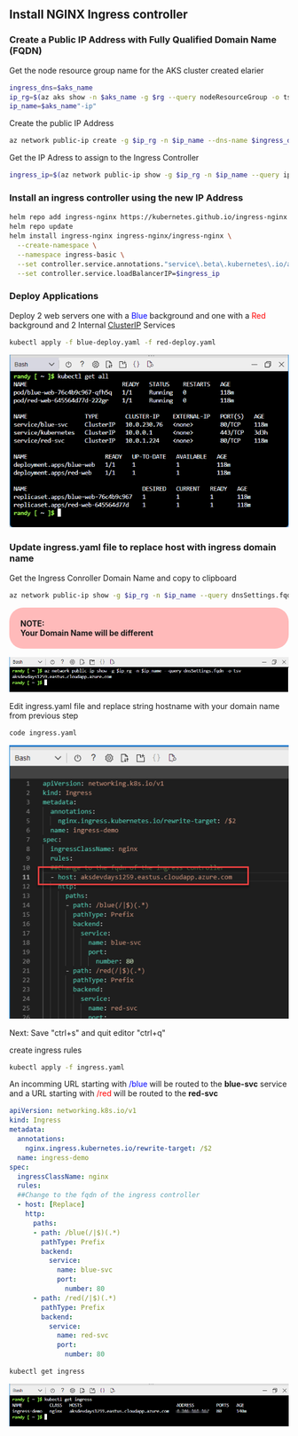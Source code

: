 ## Install NGINX Ingress controller 


### Create a Public IP Address with Fully Qualified Domain Name (FQDN)

Get the node resource group name for the AKS cluster created elarier
``` bash
ingress_dns=$aks_name
ip_rg=$(az aks show -n $aks_name -g $rg --query nodeResourceGroup -o tsv)
ip_name=$aks_name"-ip"
```

Create the  public IP Address
``` bash
az network public-ip create -g $ip_rg -n $ip_name --dns-name $ingress_dns --allocation-method Static --sku Standard --query dnsSettings.fqdn
```
Get the IP Adress to assign to the Ingress Controller
``` bash
ingress_ip=$(az network public-ip show -g $ip_rg -n $ip_name --query ipAddress -o tsv)
```


### Install an ingress controller using the new IP Address
``` bash
helm repo add ingress-nginx https://kubernetes.github.io/ingress-nginx
helm repo update
helm install ingress-nginx ingress-nginx/ingress-nginx \
  --create-namespace \
  --namespace ingress-basic \
  --set controller.service.annotations."service\.beta\.kubernetes\.io/azure-load-balancer-health-probe-request-path"=/healthz \
  --set controller.service.loadBalancerIP=$ingress_ip
```

### Deploy Applications 
Deploy 2 web servers one with a <span style=color:blue>Blue</span> background and one with a <span style=color:red>Red</span> background and 2 Internal [ClusterIP](https://kubernetes.io/docs/concepts/services-networking/service/#publishing-services-service-types) Services

``` bash
kubectl apply -f blue-deploy.yaml -f red-deploy.yaml
```
![deploy](content/image-red-deploy.png)

### Update ingress.yaml file to replace host with ingress domain name 
Get the Ingress Conroller Domain Name and copy to clipboard
``` bash
az network public-ip show -g $ip_rg -n $ip_name --query dnsSettings.fqdn -o tsv
```
<div style="border-radius: 25px; background: #FFBABA; padding: 20px; margin: 15px 0 15px 0" > 

<div><b>NOTE:</div>
Your Domain Name will be different
</b></div> 

![](content/image-getfgdn.png)

Edit ingress.yaml file and replace string hostname with your domain name from previous step 

```bash 
code ingress.yaml
```
![](content/image-fqdn.png)

Next: Save "ctrl+s" and quit editor "ctrl+q"

create ingress rules
``` bash
kubectl apply -f ingress.yaml
```

An incomming URL starting with <span style=color:blue>/blue</span> will be routed to the **blue-svc** service and a URL starting with <span style=color:red>/red</span> will be routed to the **red-svc**

```yaml
apiVersion: networking.k8s.io/v1
kind: Ingress
metadata:
  annotations:
    nginx.ingress.kubernetes.io/rewrite-target: /$2
  name: ingress-demo
spec:
  ingressClassName: nginx
  rules:
  ##Change to the fqdn of the ingress controller
  - host: [Replace]
    http:
      paths:
      - path: /blue(/|$)(.*)
        pathType: Prefix
        backend:
          service: 
            name: blue-svc
            port: 
              number: 80
      - path: /red(/|$)(.*)
        pathType: Prefix
        backend:
          service: 
            name: red-svc
            port: 
              number: 80
```



``` bash
kubectl get ingress
```
![](content/image-get-ingress.png)

